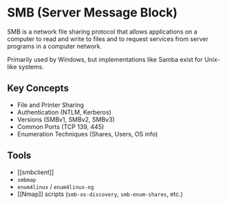 # SMB (Server Message Block)

SMB is a network file sharing protocol that allows applications on a computer to read and write to files and to request services from server programs in a computer network.

Primarily used by Windows, but implementations like Samba exist for Unix-like systems.

## Key Concepts

*   File and Printer Sharing
*   Authentication (NTLM, Kerberos)
*   Versions (SMBv1, SMBv2, SMBv3)
*   Common Ports (TCP 139, 445)
*   Enumeration Techniques (Shares, Users, OS info)

## Tools

*   [[smbclient]]
*   `smbmap`
*   `enum4linux` / `enum4linux-ng`
*   [[Nmap]] scripts (`smb-os-discovery`, `smb-enum-shares`, etc.) 